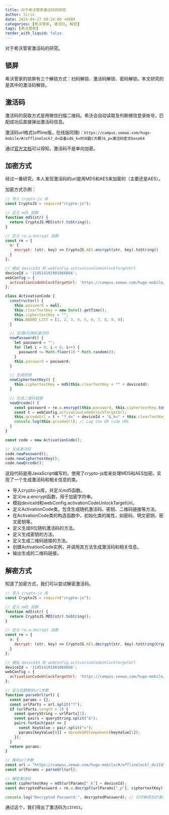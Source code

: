```yaml
---
title: 对于希沃管家激活码的研究
author: Sirin
date: 2024-04-27 09:24:00 +0800
categories: [希沃管家, 激活码, 解密]
tags: [希沃管家]
render_with_liquid: false
---
```


对于希沃管家激活码的研究。

## 锁屏
希沃管家的锁屏有三个解锁方式：扫码解锁、激活码解锁、密码解锁。本文研究的是其中的激活码解锁。

## 激活码
激活码的获取方式是用微信扫描二维码。希沃会自动读取及判断微信登录账号，匹配成功后直接弹出激活码信息。

激活码url格式(offline版，在线版同理)：`https://campus.seewo.com/hugo-mobile/#/offlinelock?_d=设备id&_k=时间戳(大概)&_p=激活码密文base64`

通过[官方文档](https://help.seewo.com/hugo/X2VZHaFbT3)可以得知，激活码不是单向加密。

## 加密方式
经过一番研究，本人发现激活码的url是用MD5和AES来加密的（主要还是AES）。

加密方式示例：

````js
// 导入 crypto-js 库
const CryptoJS = require("crypto-js");

// 定义 md5 函数
function md5(str) {
  return CryptoJS.MD5(str).toString();
}

// 定义 re.a.encrypt 函数
const re = {
  a: {
    encrypt: (str, key) => CryptoJS.AES.encrypt(str, key).toString()
  }
};

// 模拟 deviceId 和 webConfig.activationCodeUnlockTargetUrl
deviceId = '114514191981066666';
webConfig = {
  activationCodeUnlockTargetUrl: 'https://campus.seewo.com/hugo-mobile/#/offlinelock'
};

class ActivationCode {
  constructor() {
    this.password = null;
    this.clearTextKey = new Date().getTime();
    this.ciphertextKey = "";
    this.BOARD_LIST = [1, 2, 3, 4, 5, 6, 7, 8, 9, 0];
  }

  // 生成6位随机激活码
  newPassword() {
    let password = "";
    for (let i = 0; i < 6; i++) {
      password += Math.floor(10 * Math.random());
    }
    this.password = password;
  }

  // 生成密钥
  newCiphertextKey() {
    this.ciphertextKey = md5(this.clearTextKey + "" + deviceId);
  }

  // 生成二维码链接
  newQrcode() {
    const password = re.a.encrypt(this.password, this.ciphertextKey.toString());
    const t = webConfig.activationCodeUnlockTargetUrl;
    this.qrcodeUrl = t + "?_d=" + deviceId + "&_k=" + this.clearTextKey + "&_p=" + encodeURIComponent(password.toString());
    console.log(this.qrcodeUrl); // Log the QR code URL
  }
}

const code = new ActivationCode();

// 生成激活码
code.newPassword();
code.newCiphertextKey();
code.newQrcode();
````

这段代码是用JavaScript编写的，使用了crypto-js库来处理MD5和AES加密。实现了一个生成激活码和相关信息的类。

 - 导入crypto-js库，并定义md5函数。
 - 定义re.a.encrypt函数，用于加密字符串。
 - 模拟deviceId和webConfig.activationCodeUnlockTargetUrl。
 - 定义ActivationCode类，包含生成随机激活码、密钥、二维码链接等方法。
 - 在ActivationCode类的构造函数中，初始化类的属性，如密码、明文密钥、密文密钥等。
 - 定义生成6位随机激活码的方法。
 - 定义生成密钥的方法。
 - 定义生成二维码链接的方法。
 - 创建ActivationCode实例，并调用其方法生成激活码和相关信息。
 - 输出生成的二维码链接。

## 解密方式
知道了加密方式，我们可以尝试解密激活码。

````js
// 导入 crypto-js 库
const CryptoJS = require("crypto-js");

// 定义 md5 函数
function md5(str) {
  return CryptoJS.MD5(str).toString();
}

// 定义 re.a.decrypt 函数
const re = {
  a: {
    decrypt: (str, key) => CryptoJS.AES.decrypt(str, key).toString(CryptoJS.enc.Utf8)
  }
};

// 模拟 deviceId 和 webConfig.activationCodeUnlockTargetUrl
deviceId = '114514191981066666';
webConfig = {
  activationCodeUnlockTargetUrl: 'https://campus.seewo.com/hugo-mobile/#/offlinelock'
};

// 定义函数解析url参数
function parseUrl(url) {
  const params = {};
  const urlParts = url.split("?");
  if (urlParts.length > 1) {
    const queryString = urlParts[1];
    const pairs = queryString.split("&");
    pairs.forEach(pair => {
      const keyValue = pair.split("=");
      params[keyValue[0]] = decodeURIComponent(keyValue[1]);
    });
  }
  return params;
}

// 解析url参数
const url = "https://campus.seewo.com/hugo-mobile/#/offlinelock?_d=114514191981066666&_k=1714180968345&_p=U2FsdGVkX1%2FauFnk1GiKIOBRZnUIRweNFFwj0RrmuFo%3D";
const urlParams = parseUrl(url);

// 解密激活码
const ciphertextKey = md5(urlParams["_k"] + deviceId);
const decryptedPassword = re.a.decrypt(urlParams["_p"], ciphertextKey);

console.log("Decrypted Password:", decryptedPassword); // 打印解密后的激活码
````

通过这个，我们得出了激活码为`137453`。